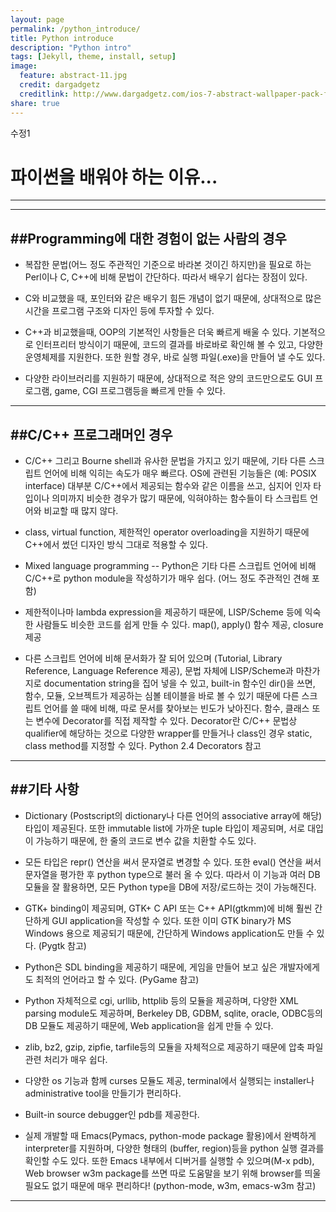 ```yaml
---
layout: page
permalink: /python_introduce/
title: Python introduce
description: "Python intro"
tags: [Jekyll, theme, install, setup]
image:
  feature: abstract-11.jpg
  credit: dargadgetz
  creditlink: http://www.dargadgetz.com/ios-7-abstract-wallpaper-pack-for-iphone-5-and-ipod-touch-retina/
share: true
---
```



수정1

# 파이썬을 배워야 하는 이유...
---
---

##Programming에 대한 경험이 없는 사람의 경우
---

- 복잡한 문법(어느 정도 주관적인 기준으로 바라본 것이긴 하지만)을 필요로 하는 Perl이나 C, C++에 비해 문법이 간단하다. 따라서 배우기 쉽다는 장점이 있다.

- C와 비교했을 때, 포인터와 같은 배우기 힘든 개념이 없기 때문에, 상대적으로 많은 시간을 프로그램 구조와 디자인 등에 투자할 수 있다.

- C++과 비교했을때, OOP의 기본적인 사항들은 더욱 빠르게 배울 수 있다.
  기본적으로 인터프리터 방식이기 때문에, 코드의 결과를 바로바로 확인해 볼 수 있고, 다양한 운영체제를 지원한다. 또한 원할 경우,   바로 실행 파일(.exe)을 만들어 낼 수도 있다.

- 다양한 라이브러리를 지원하기 때문에, 상대적으로 적은 양의 코드만으로도 GUI 프로그램, game, CGI 프로그램등을 빠르게 만들 수 있다.

---

##C/C++ 프로그래머인 경우
---

- C/C++ 그리고 Bourne shell과 유사한 문법을 가지고 있기 때문에, 기타 다른 스크립트 언어에 비해 익히는 속도가 매우 빠르다.
OS에 관련된 기능들은 (예: POSIX interface) 대부분 C/C++에서 제공되는 함수와 같은 이름을 쓰고, 심지어 인자 타입이나 의미까지 비슷한 경우가 많기 때문에, 익혀야하는 함수들이 타 스크립트 언어와 비교할 때 많지 않다.

- class, virtual function, 제한적인 operator overloading을 지원하기 때문에 C++에서 썼던 디자인 방식 그대로 적용할 수 있다.

- Mixed language programming -- Python은 기타 다른 스크립트 언어에 비해 C/C++로 python module을 작성하기가 매우 쉽다. (어느 정도 주관적인 견해 포함)

- 제한적이나마 lambda expression을 제공하기 때문에, LISP/Scheme 등에 익숙한 사람들도 비슷한 코드를 쉽게 만들 수 있다. map(), apply() 함수 제공, closure 제공

- 다른 스크립트 언어에 비해 문서화가 잘 되어 있으며 (Tutorial, Library Reference, Language Reference 제공), 문법 자체에 LISP/Scheme과 마찬가지로 documentation string을 집어 넣을 수 있고, built-in 함수인 dir()을 쓰면, 함수, 모듈, 오브젝트가 제공하는 심볼 테이블을 바로 볼 수 있기 때문에 다른 스크립트 언어를 쓸 때에 비해, 따로 문서를 찾아보는 빈도가 낮아진다.
함수, 클래스 또는 변수에 Decorator를 직접 제작할 수 있다. Decorator란 C/C++ 문법상 qualifier에 해당하는 것으로 다양한 wrapper를 만들거나 class인 경우 static, class method를 지정할 수 있다. Python 2.4 Decorators 참고

---

##기타 사항
---

- Dictionary (Postscript의 dictionary나 다른 언어의 associative array에 해당) 타입이 제공된다. 또한 immutable list에 가까운 tuple 타입이 제공되며, 서로 대입이 가능하기 때문에, 한 줄의 코드로 변수 값을 치환할 수도 있다.

- 모든 타입은 repr() 연산을 써서 문자열로 변경할 수 있다. 또한 eval() 연산을 써서 문자열을 평가한 후 python type으로 불러 올 수 있다. 따라서 이 기능과 여러 DB 모듈을 잘 활용하면, 모든 Python type을 DB에 저장/로드하는 것이 가능해진다.

- GTK+ binding이 제공되며, GTK+ C API 또는 C++ API(gtkmm)에 비해 훨씬 간단하게 GUI application을 작성할 수 있다. 또한 이미 GTK binary가 MS Windows 용으로 제공되기 때문에, 간단하게 Windows application도 만들 수 있다. (Pygtk 참고)

- Python은 SDL binding을 제공하기 때문에, 게임을 만들어 보고 싶은 개발자에게도 최적의 언어라고 할 수 있다. (PyGame 참고)

- Python 자체적으로 cgi, urllib, httplib 등의 모듈을 제공하며, 다양한 XML parsing module도 제공하며, Berkeley DB, GDBM, sqlite, oracle, ODBC등의 DB 모듈도 제공하기 때문에, Web application을 쉽게 만들 수 있다.

- zlib, bz2, gzip, zipfie, tarfile등의 모듈을 자체적으로 제공하기 때문에 압축 파일 관련 처리가 매우 쉽다.

- 다양한 os 기능과 함께 curses 모듈도 제공, terminal에서 실행되는 installer나 administrative tool을 만들기가 편리하다.

- Built-in source debugger인 pdb를 제공한다.

- 실제 개발할 때 Emacs(Pymacs, python-mode package 활용)에서 완벽하게 interpreter를 지원하며, 다양한 형태의 (buffer, region)등을 python 실행 결과를 확인할 수도 있다. 또한 Emacs 내부에서 디버거를 실행할 수 있으며(M-x pdb), Web browser w3m package를 쓰면 따로 도움말을 보기 위해 browser를 띄울 필요도 없기 때문에 매우 편리하다! (python-mode, w3m, emacs-w3m 참고)

---
